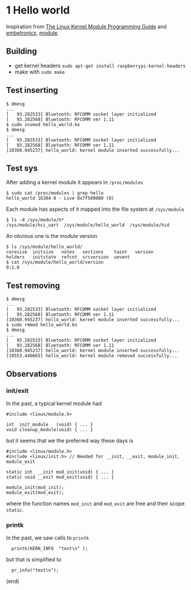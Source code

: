# 1 Hello world 
Inspiration from [The Linux Kernel Module Programming Guide](https://sysprog21.github.io/lkmpg/)
and [embetronicx](https://embetronicx.com/linux-device-driver-tutorials/),
[module](https://embetronicx.com/tutorials/linux/device-drivers/linux-device-driver-tutorial-part-2-first-device-driver/).

## Building
 - get kernel headers `sudo apt-get install raspberrypi-kernel-headers`
 - make with `sudo make`
 
## Test inserting
```
$ dmesg
...
[   93.282533] Bluetooth: RFCOMM socket layer initialized
[   93.282568] Bluetooth: RFCOMM ver 1.11
$ sudo insmod hello_world.ko
$ dmesg
...
[   93.282533] Bluetooth: RFCOMM socket layer initialized
[   93.282568] Bluetooth: RFCOMM ver 1.11
[10360.945237] hello_world: kernel module inserted successfully...
```

## Test sys
After adding a kernel module it appears in `/proc/modules`

```
$ sudo cat /proc/modules | grep hello
hello_world 16384 0 - Live 0x7f500000 (O)
```

Each module has aspects of it mapped into the file system at `/sys/module`

```
$ ls -d /sys/module/h*
/sys/module/hci_uart  /sys/module/hello_world  /sys/module/hid
```

An obvious one is the module version

```
$ ls /sys/module/hello_world/
coresize  initsize   notes   sections    taint   version
holders   initstate  refcnt  srcversion  uevent
$ cat /sys/module/hello_world/version
0:1.0
```

## Test removing
```
$ dmesg
...
[   93.282533] Bluetooth: RFCOMM socket layer initialized
[   93.282568] Bluetooth: RFCOMM ver 1.11
[10360.945237] hello_world: kernel module inserted successfully...
$ sudo rmmod hello_world.ko
$ dmesg
...
[   93.282533] Bluetooth: RFCOMM socket layer initialized
[   93.282568] Bluetooth: RFCOMM ver 1.11
[10360.945237] hello_world: kernel module inserted successfully...
[10553.446665] hello_world: kernel module removed successfully...
```

## Observations

### init/exit

In the past, a typical kernel module had

```
#include <linux/module.h>

int  init_module   (void) { ... }
void cleanup_module(void) { ... }
```

but it seems that we the preferred way these days is

```
#include <linux/module.h>
#include <linux/init.h> // Needed for __init, __exit, module_init, module_exit

static int  __init mod_init(void) { ... }
static void __exit mod_exit(void) { ... {
 
module_init(mod_init);
module_exit(mod_exit);
```

where the function names `mod_init` and `mod_exit` are free and their scope `static`.

### printk

In the past, we saw calls to `printk`
```
  printk(KERN_INFO  "text\n" );
```

but that is simplified to

```
  pr_info("text\n");
```

(end)

